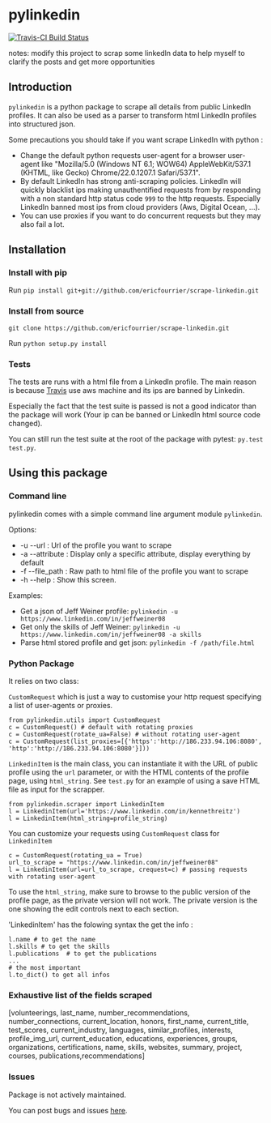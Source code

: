 # pylinkedin
[![Travis-CI Build Status](https://travis-ci.org/ericfourrier/scrape-linkedin.svg?branch=master)](https://travis-ci.org/ericfourrier/scrape-linkedin)

 notes: modify this project to scrap some linkedln data to help myself to clarify the posts and get more opportunities


## Introduction

`pylinkedin` is a python package to scrape all details from public LinkedIn profiles.
 It can also be used as a parser to transform html LinkedIn profiles into structured json.
 
Some precautions you should take if you want scrape LinkedIn with python :
* Change the default python requests user-agent for a browser user-agent like "Mozilla/5.0 (Windows NT 6.1; WOW64) AppleWebKit/537.1 (KHTML, like Gecko) Chrome/22.0.1207.1 Safari/537.1".
* By default LinkedIn has strong anti-scraping policies.
LinkedIn will quickly blacklist ips making unauthentified requests
from by responding with a non standard http status code `999` to the  http requests. Especially LinkedIn banned most ips from cloud providers (Aws, Digital Ocean, ...).
* You can use proxies if you want to do concurrent requests but they may also fail a lot.

## Installation

### Install with pip
Run `pip install git+git://github.com/ericfourrier/scrape-linkedin.git`

### Install from source
`git clone https://github.com/ericfourrier/scrape-linkedin.git`

Run `python setup.py install`

### Tests
The tests are runs with a html file from a LinkedIn profile. The main reason is because [Travis](https://travis-ci.org/) use aws machine
and its ips are banned by Linkedin.

Especially the fact that the test suite is passed is not a good indicator than the package will work (Your ip can be banned or LinkedIn html source code changed).

You can still run the test suite at the root of the package with pytest: `py.test test.py`.

## Using this package

### Command line
pylinkedin comes with a simple command line argument module `pylinkedin`.

Options:
* -u --url : Url of the profile you want to scrape
* -a --attribute : Display only a specific attribute, display everything by default
* -f --file_path : Raw path to html file of the profile you want to scrape
* -h --help : Show this screen.

Examples:
* Get a json of Jeff Weiner profile: `pylinkedin -u https://www.linkedin.com/in/jeffweiner08`
* Get only the skills of Jeff Weiner: `pylinkedin -u https://www.linkedin.com/in/jeffweiner08 -a skills`
* Parse html stored profile and get json: `pylinkedin -f /path/file.html`

### Python Package

It relies on two class:

`CustomRequest` which is just a way to customise your http request specifying a list of user-agents or proxies.
    
    from pylinkedin.utils import CustomRequest
    c = CustomRequest() # default with rotating proxies
    c = CustomRequest(rotate_ua=False) # without rotating user-agent
    c = CustomRequest(list_proxies=[{'https':'http://186.233.94.106:8080',
    'http':'http://186.233.94.106:8080'}]))

`LinkedinItem` is the main class, you can instantiate it with the URL of public profile using the `url` parameter, or with the HTML contents of the profile page, using `html_string`. See `test.py` for an example of using a save HTML file as input for the scrapper.

    from pylinkedin.scraper import LinkedinItem
    l = LinkedinItem(url='https://www.linkedin.com/in/kennethreitz')
    l = LinkedinItem(html_string=profile_string)
    
You can customize your requests using `CustomRequest` class for `LinkedinItem`

    c = CustomRequest(rotating_ua = True)
    url_to_scrape = "https://www.linkedin.com/in/jeffweiner08"
    l = LinkedinItem(url=url_to_scrape, crequest=c) # passing requests with rotating user-agent

To use the `html_string`, make sure to browse to the public version of the profile page, as the private version will not work. The private version is the one showing the edit controls next to each section.  

'LinkedinItem' has the folowing syntax the get the info :

    l.name # to get the name
    l.skills # to get the skills
    l.publications  # to get the publications
    ...
    # the most important
    l.to_dict() to get all infos


### Exhaustive list of the fields scraped

  [volunteerings, last_name, number_recommendations, number_connections, current_location, honors, first_name, current_title, test_scores, current_industry, languages, similar_profiles, interests, profile_img_url, current_education, educations, experiences, groups, organizations, certifications, name, skills, websites, summary, project, courses, publications,recommendations]

### Issues
Package is not actively maintained.

You can post bugs and issues [here](https://github.com/ericfourrier/scrape-linkedin/issues).
